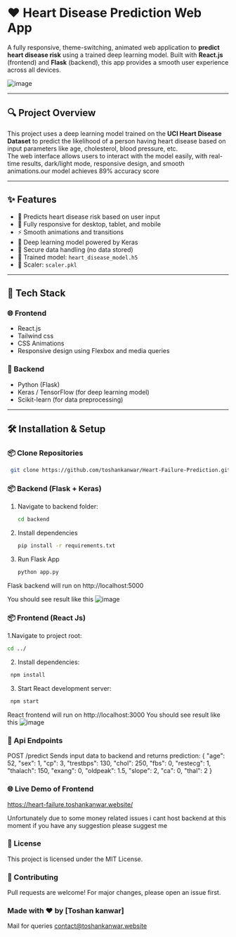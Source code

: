 
# ❤️ Heart Disease Prediction Web App

A fully responsive, theme-switching, animated web application to **predict heart disease risk** using a trained deep learning model. Built with **React.js** (frontend) and **Flask** (backend), this app provides a smooth user experience across all devices.

![image](https://github.com/user-attachments/assets/a73a7fc8-b322-4c81-8f1d-9b2f3a9177da)


---

## 🔍 Project Overview

This project uses a deep learning model trained on the **UCI Heart Disease Dataset** to predict the likelihood of a person having heart disease based on input parameters like age, cholesterol, blood pressure, etc.  
The web interface allows users to interact with the model easily, with real-time results, dark/light mode, responsive design, and smooth animations.our model achieves 89% accuracy score

---

## ✨ Features

- 🎯 Predicts heart disease risk based on user input
- 📱 Fully responsive for desktop, tablet, and mobile
- ⚡ Smooth animations and transitions
- 🧠 Deep learning model powered by Keras
- 🔐 Secure data handling (no data stored)
- 🧪 Trained model: `heart_disease_model.h5`  
- 🧪 Scaler: `scaler.pkl`

---

## 🚀 Tech Stack

### 🌐 Frontend
- React.js
- Tailwind css
- CSS Animations
- Responsive design using Flexbox and media queries

### 🧠 Backend
- Python (Flask)
- Keras / TensorFlow (for deep learning model)
- Scikit-learn (for data preprocessing)


---

## 🛠️ Installation & Setup

### 📦 Clone Repositories
  ```bash
   git clone https://github.com/toshankanwar/Heart-Failure-Prediction.git
   ```

### 📦 Backend (Flask + Keras)

1. Navigate to backend folder:
   ```bash
   cd backend
   ```
2. Install dependencies
      ```bash
   pip install -r requirements.txt
   ```
3. Run Flask App
      ```bash
   python app.py
   ```
Flask backend will run on http://localhost:5000
   
You should see result like this
![image](https://github.com/user-attachments/assets/d94af837-fe50-4e03-91f5-32b201601f37)

### 📦 Frontend (React Js)
1.Navigate to project root:
   ```bash
   cd ../
   ```
2. Install dependencies:
 ```bash
  npm install
   ```
3. Start React development server:
 ```bash
  npm start
   ```
React frontend will run on http://localhost:3000
You should see result like this 
![image](https://github.com/user-attachments/assets/0c7bc244-6de2-47b1-ac25-6978cfa49a12)

### 🧠 Api Endpoints
POST /predict
Sends input data to backend and returns prediction:
{
  "age": 52,
  "sex": 1,
  "cp": 3,
  "trestbps": 130,
  "chol": 250,
  "fbs": 0,
  "restecg": 1,
  "thalach": 150,
  "exang": 0,
  "oldpeak": 1.5,
  "slope": 2,
  "ca": 0,
  "thal": 2
}

### 🌐 Live Demo of Frontend
https://heart-failure.toshankanwar.website/

Unfortunately due to some money related issues i cant host backend at this moment if you have any suggestion please suggest me 

### 📄 License
This project is licensed under the MIT License.

### 🤝 Contributing
Pull requests are welcome! For major changes, please open an issue first.

### Made with ❤️ by [Toshan kanwar]
Mail for queries contact@toshankanwar.website
